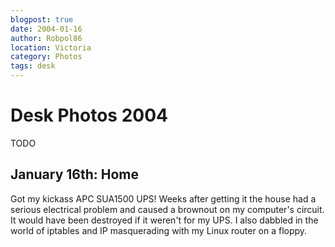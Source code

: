 ```yaml
---
blogpost: true
date: 2004-01-16
author: Robpol86
location: Victoria
category: Photos
tags: desk
---
```


# Desk Photos 2004

TODO

## January 16th: Home

Got my kickass APC SUA1500 UPS! Weeks after getting it the house had a serious electrical problem and caused a brownout on my computer's circuit. It would have been destroyed if it weren't for my UPS. I also dabbled in the world of iptables and IP masquerading with my Linux router on a floppy.

```{imgur-image} b6pD3
```
